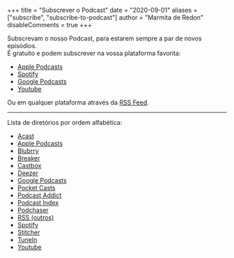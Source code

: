 +++
title = "Subscrever o Podcast"
date = "2020-09-01"
aliases = ["subscribe", "subscribe-to-podcast"]
author = "Marmita de Redon"
disableComments = true
+++

Subscrevam o nosso Podcast, para estarem sempre a par de novos episódios.  
É gratuito e podem subscrever na vossa plataforma favorita:

- [Apple Podcasts](https://podcasts.apple.com/podcast/marmita-de-redon/id1531584277)
- [Spotify](https://open.spotify.com/show/7IT4iKuxTByba5aKcRbL6v)
- [Google Podcasts](https://podcasts.google.com/feed/aHR0cHM6Ly9tYXJtaXRhLnB0L2ZlZWQvcG9kY2FzdC9pbmRleC54bWw)
- [Youtube](https://www.youtube.com/channel/UCD74gA66P1OBkqzrYm28nrQ)

Ou em qualquer plataforma através da [RSS Feed](../feed/podcast/index.xml).


---
Lista de diretórios por ordem alfabética:

- [Acast](https://play.acast.com/s/marmita-de-redon)
- [Apple Podcasts](https://podcasts.apple.com/podcast/marmita-de-redon/id1531584277)
- [Blubrry](https://blubrry.com/marmitaderedon/)
- [Breaker](https://www.breaker.audio/u/marmitaderedon)
- [Castbox](https://castbox.fm/ch/3329532)
- [Deezer](https://www.deezer.com/show/1807202)
- [Google Podcasts](https://podcasts.google.com/feed/aHR0cHM6Ly9tYXJtaXRhLnB0L2ZlZWQvcG9kY2FzdC9pbmRleC54bWw)
- [Pocket Casts](https://pca.st/8jprx5gw)
- [Podcast Addict](https://podcastaddict.com/podcast/3107986)
- [Podcast Index](https://podcastindex.org/podcast/1370615)
- [Podchaser](https://www.podchaser.com/marmitaderedon)
- [RSS (outros)](../feed/podcast/index.xml)
- [Spotify](https://open.spotify.com/show/7IT4iKuxTByba5aKcRbL6v)
- [Stitcher](https://www.stitcher.com/podcast/marmita-de-redon)
- [TuneIn](https://tunein.com/podcasts/Marmita-de-Redon-p1371677)
- [Youtube](https://www.youtube.com/channel/UCD74gA66P1OBkqzrYm28nrQ)

